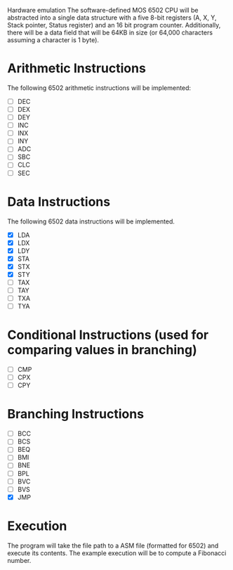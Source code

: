 Hardware emulation
The software-defined MOS 6502 CPU will be abstracted into a single data structure with a five 8-bit registers (A, X, Y, Stack pointer, Status register) and an 16 bit program counter. Additionally, there will be a data field that will be 64KB in size (or 64,000 characters assuming a character is 1 byte). 

# Arithmetic Instructions

The following 6502 arithmetic instructions will be implemented: 
- [ ] DEC
- [ ] DEX
- [ ] DEY
- [ ] INC
- [ ] INX
- [ ] INY
- [ ] ADC
- [ ] SBC
- [ ] CLC
- [ ] SEC

# Data Instructions
The following 6502 data instructions will be implemented.  
- [x] LDA
- [x] LDX
- [x] LDY
- [x] STA
- [x] STX
- [x] STY
- [ ] TAX
- [ ] TAY
- [ ] TXA
- [ ] TYA

# Conditional Instructions (used for comparing values in branching)
- [ ] CMP
- [ ] CPX
- [ ] CPY

# Branching Instructions
- [ ] BCC
- [ ] BCS
- [ ] BEQ
- [ ] BMI
- [ ] BNE
- [ ] BPL
- [ ] BVC
- [ ] BVS
- [X] JMP

# Execution 
The program will take the file path to a ASM file (formatted for 6502) and execute its contents. The example execution will be to compute a Fibonacci number.
